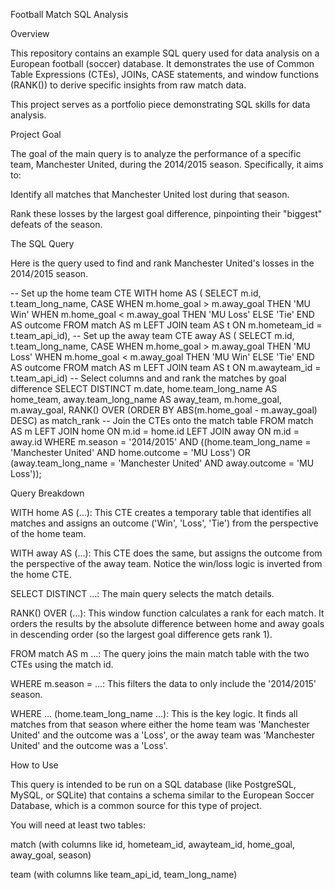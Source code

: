 Football Match SQL Analysis

Overview

This repository contains an example SQL query used for data analysis on a European football (soccer) database. It demonstrates the use of Common Table Expressions (CTEs), JOINs, CASE statements, and window functions (RANK()) to derive specific insights from raw match data.

This project serves as a portfolio piece demonstrating SQL skills for data analysis.

Project Goal

The goal of the main query is to analyze the performance of a specific team, Manchester United, during the 2014/2015 season. Specifically, it aims to:

Identify all matches that Manchester United lost during that season.

Rank these losses by the largest goal difference, pinpointing their "biggest" defeats of the season.

The SQL Query

Here is the query used to find and rank Manchester United's losses in the 2014/2015 season.

-- Set up the home team CTE
WITH home AS (
  SELECT m.id, t.team_long_name,
    CASE WHEN m.home_goal > m.away_goal THEN 'MU Win'
         WHEN m.home_goal < m.away_goal THEN 'MU Loss' 
         ELSE 'Tie' END AS outcome
  FROM match AS m
  LEFT JOIN team AS t ON m.hometeam_id = t.team_api_id),
-- Set up the away team CTE
away AS (
  SELECT m.id, t.team_long_name,
    CASE WHEN m.home_goal > m.away_goal THEN 'MU Loss'
         WHEN m.home_goal < m.away_goal THEN 'MU Win' 
         ELSE 'Tie' END AS outcome
  FROM match AS m
  LEFT JOIN team AS t ON m.awayteam_id = t.team_api_id)
-- Select columns and and rank the matches by goal difference
SELECT DISTINCT
    m.date,
    home.team_long_name AS home_team,
    away.team_long_name AS away_team,
    m.home_goal, m.away_goal,
    RANK() OVER (ORDER BY ABS(m.home_goal - m.away_goal) DESC) as match_rank
-- Join the CTEs onto the match table
FROM match AS m
LEFT JOIN home ON m.id = home.id
LEFT JOIN away ON m.id = away.id
WHERE m.season = '2014/2015'
      AND ((home.team_long_name = 'Manchester United' AND home.outcome = 'MU Loss')
      OR (away.team_long_name = 'Manchester United' AND away.outcome = 'MU Loss'));


Query Breakdown

WITH home AS (...): This CTE creates a temporary table that identifies all matches and assigns an outcome ('Win', 'Loss', 'Tie') from the perspective of the home team.

WITH away AS (...): This CTE does the same, but assigns the outcome from the perspective of the away team. Notice the win/loss logic is inverted from the home CTE.

SELECT DISTINCT ...: The main query selects the match details.

RANK() OVER (...): This window function calculates a rank for each match. It orders the results by the absolute difference between home and away goals in descending order (so the largest goal difference gets rank 1).

FROM match AS m ...: The query joins the main match table with the two CTEs using the match id.

WHERE m.season = ...: This filters the data to only include the '2014/2015' season.

WHERE ... (home.team_long_name ...): This is the key logic. It finds all matches from that season where either the home team was 'Manchester United' and the outcome was a 'Loss', or the away team was 'Manchester United' and the outcome was a 'Loss'.

How to Use

This query is intended to be run on a SQL database (like PostgreSQL, MySQL, or SQLite) that contains a schema similar to the European Soccer Database, which is a common source for this type of project.

You will need at least two tables:

match (with columns like id, hometeam_id, awayteam_id, home_goal, away_goal, season)

team (with columns like team_api_id, team_long_name)
